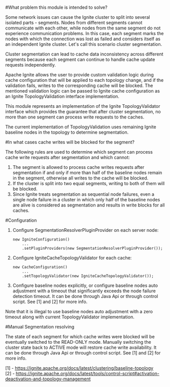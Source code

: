 #What problem this module is intended to solve?

Some network issues can cause the Ignite cluster to split into several isolated parts - segments. Nodes from different 
segments cannot communicate with each other, while nodes from the same segment do not experience communication problems. 
In this case, each segment marks the nodes with which the connection was lost as failed and considers itself as an 
independent Ignite cluster. Let's call this scenario cluster segmentation.

Cluster segmentation can lead to cache data inconsistency across different segments because each segment can continue 
to handle cache update requests independently.

Apache Ignite allows the user to provide custom validation logic during cache configuration that will be applied to 
each topology change, and if the validation fails, writes to the corresponding cache will be blocked. The mentioned 
validation logic can be passed to Ignite cache configuration as an Ignite TopologyValidation interface implementation.

This module represents an implementation of the Ignite TopologyValidator interface which provides the guarantee that 
after cluster segmentation, no more than one segment can process write requests to the caches.

The current implementation of TopologyValidation uses remaining Ignite baseline nodes in the topology to determine 
segmentation.

#In what cases cache writes will be blocked for the segment?

The following rules are used to determine which segment can process cache write requests after segmentation and which 
cannot:

1. The segment is allowed to process cache writes requests after segmentation if and only if more than half of the 
baseline nodes remain in the segment, otherwise all writes to the cache will be blocked.
2. If the cluster is split into two equal segments, writing to both of them will be blocked. 
3. Since Ignite treats segmentation as sequential node failures, even a single node failure in a cluster in which only 
half of the baseline nodes are alive is considered as segmentation and results in write blocks for all caches.

#Configuration

1. Configure SegmentationResolverPluginProvider on each server node:

   ```
   new IgniteConfiguration() 
       ... 
       .setPluginProviders(new SegmentationResolverPluginProvider());
   ```

2. Configure IgniteCacheTopologyValidator for each cache:

   ```
   new CacheConfiguration()
       ...
       .setTopologyValidator(new IgniteCacheTopologyValidator());
   ```

3. Configure baseline nodes explicitly, or configure baseline nodes auto adjustment with a timeout that significantly 
exceeds the node failure detection timeout. It can be done through Java Api or through control script. 
See [1] and [2] for more info.

Note that it is illegal to use baseline nodes auto adjustment with a zero timeout along with current 
TopologyValidator implementation.

#Manual Segmentation resolving

The state of each segment for which cache writes were blocked will be eventually switched to the READ-ONLY mode. 
Manually switching the cluster state back to ACTIVE mode will restore cache write availability. It can be done through 
Java Api or through control script. See [1] and [2] for more info. 

[1] - https://ignite.apache.org/docs/latest/clustering/baseline-topology \
[2] - https://ignite.apache.org/docs/latest/tools/control-script#activation-deactivation-and-topology-management